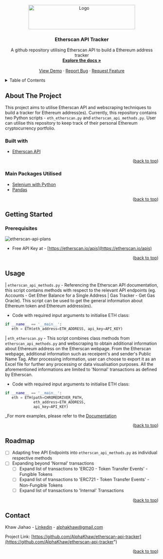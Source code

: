 <div id="top"></div>
<!-- PROJECT LOGO -->
<br />
<div align="center">
  <a href="https://github.com/AlphaKhaw/etherscan-api-tracker">
    <img src="https://user-images.githubusercontent.com/87654386/173388852-3ed95b8b-3b9b-4d25-9f8f-8cc5264f9402.png" alt="Logo" width="350" height="80">
  </a>

<h3 align="center">Etherscan API Tracker</h3>

  <p align="center">
    A github repository utilising Etherscan API to build a Ethereum address tracker
    <br />
    <a href="https://github.com/AlphaKhaw/etherscan-api-tracker"><strong>Explore the docs »</strong></a>
    <br />
    <br />
    <a href="https://github.com/AlphaKhaw/etherscan-api-tracker">View Demo</a>
    ·
    <a href="https://github.com/AlphaKhaw/etherscan-api-tracker/issues">Report Bug</a>
    ·
    <a href="https://github.com/AlphaKhaw/etherscan-api-tracker/issues">Request Feature</a>
  </p>
</div>



<!-- TABLE OF CONTENTS -->
<details>
  <summary>Table of Contents</summary>
  <ol>
    <li>
      <a href="#about-the-project">About The Project</a>
      <ul>
        <li><a href="#built-with">Built With</a></li>
        <li><a href="#main-packages-utilised">Main Packages Utilised</a></li>
      </ul>
    </li>
    <li>
      <a href="#getting-started">Getting Started</a>
      <ul>
        <li><a href="#prerequisites">Prerequisites</a></li>
      </ul>
    </li>
    <li><a href="#usage">Usage</a></li>
    <li><a href="#roadmap">Roadmap</a></li>
    <li><a href="#contact">Contact</a></li>
  </ol>
</details>


<!-- ABOUT THE PROJECT -->
## About The Project

<!--[![Product Name Screen Shot][product-screenshot]](https://example.com) --> 

This project aims to utilise Etherscan API and webscraping techniques to build a tracker for Ethereum address(es). Currently, this repository contains two Python 
scripts - `eth_etherscan.py` and `etherscan_api_methods.py`. User can utilise this repository to keep track of their personal Ethereum cryptocurrency portfolio. 

### Built with

* [Etherscan API](https://docs.etherscan.io/)

<p align="right">(<a href="#top">back to top</a>)</p>

### Main Packages Utilised

* [Selenium with Python](https://selenium-python.readthedocs.io/)
* [Pandas](https://pandas.pydata.org/docs/reference/index.html)

<p align="right">(<a href="#top">back to top</a>)</p>


<!-- GETTING STARTED -->
## Getting Started

### Prerequisites

![etherscan-api-plans](https://user-images.githubusercontent.com/87654386/173401884-1f6ca9d4-6a0b-4cfb-8472-ebf84af82228.png)

- Free API Key at - [https://etherscan.io/apis](https://etherscan.io/apis)

<p align="right">(<a href="#top">back to top</a>)</p>

<!-- USAGE EXAMPLES -->
## Usage

| `etherscan_api_methods.py` - Referencing the Etherscan API documentation, this script contains methods with respect to the relevant API endpoints 
(eg. Accounts - Get Ether Balance for a Single Address | Gas Tracker - Get Gas Oracle). This script can be used to get the general information about Ethereum token and 
Ethereum address(es). 

- Code with required input arguments to initialise ETH class: 
 ```py
if __name__ == '__main__':
    eth = ETH(eth_address=ETH_ADDRESS, api_key=API_KEY)
   ```

| `eth_etherscan.py` - This script combines class methods from `etherscan_api_methods.py` and webscraping to obtain additional information about Ethereum address on 
the Etherscan webpage. From the Etherscan webpage, additional information such as receipent's and sender's Public Name Tag. After processing information, user can 
choose to export it as an Excel file for further any processing or data visualisation purposes. All the aforementioned informations are limited to 'Normal'
transactions as defined by Etherscan. 

- Code with required input arguments to initialise ETH class: 
 ```py
if __name__ == '__main__':    
    eth = ETH(path=CHROMEDRIVER_PATH, 
              eth_address=ETH_ADDRESS, 
              api_key=API_KEY)
   ```

_For more examples, please refer to the [Documentation](https://github.com/AlphaKhaw/etherscan-api-tracker)

<p align="right">(<a href="#top">back to top</a>)</p>


<!-- ROADMAP -->
## Roadmap

- [ ] Adapting free API Endpoints into `etherscan_api_methods.py` as individual respective methods
- [ ] Expanding beyond 'Normal' transactions
  - [ ] Expand list of transactions to 'ERC20 - Token Transfer Events' - Fungible Tokens
  - [ ] Expand list of transactions to 'ERC721 - Token Transfer Events' - Non-Fungible Tokens
  - [ ] Expand list of transactions to 'Internal' Transactions

<p align="right">(<a href="#top">back to top</a>)</p>


<!-- CONTACT -->
## Contact

Khaw Jiahao - [Linkedin](https://www.linkedin.com/in/khaw-jia-hao-65832217b/) - alphakhaw@gmail.com

Project Link: [https://github.com/AlphaKhaw/etherscan-api-tracker](https://github.com/AlphaKhaw/etherscan-api-tracker")

<p align="right">(<a href="#top">back to top</a>)</p>
